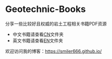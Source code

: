 # Geotechnic-Books
分享一些比较好且权威的岩土工程相关书籍PDF资源

- 中文书籍请查看[CN](/CN/)文件夹
- 英文书籍请查看[EN](/EN/)文件夹

欢迎访问我的博客：https://smiler666.github.io/
